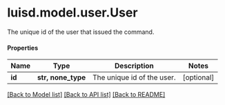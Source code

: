 # luisd.model.user.User

The unique id of the user that issued the command.

#### Properties
Name | Type | Description | Notes
------------ | ------------- | ------------- | -------------
**id** | **str, none_type** | The unique id of the user. | [optional] 

[[Back to Model list]](../../README.md#documentation-for-models) [[Back to API list]](../../README.md#documentation-for-api-endpoints) [[Back to README]](../../README.md)

